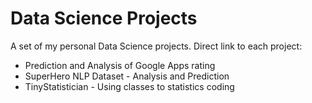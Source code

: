 # Data Science Projects 
A set of my personal Data Science projects. Direct link to each project:

* Prediction and Analysis of Google Apps rating
* SuperHero NLP Dataset - Analysis and Prediction
* TinyStatistician - Using classes to statistics coding
